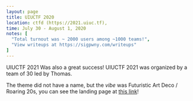 ```yaml
---
layout: page
title: UIUCTF 2020
location: ctfd (https://2021.uiuc.tf), 
time: July 30 - August 1, 2020
notes: [
  "Total turnout was ~ 2000 users among ~1000 teams!",
  "View writeups at https://sigpwny.com/writeups"
]
---
```


UIUCTF 2021 Was also a great success! UIUCTF 2021 was organized by a team of 30 led by Thomas.

The theme did not have a name, but the *vibe* was Futuristic Art Deco / Roaring 20s, you can see the landing page at [this link](https://uiuctf.sigpwny.com/2021)!
